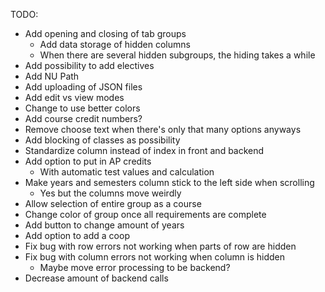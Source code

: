 TODO:
- Add opening and closing of tab groups
    - Add data storage of hidden columns
    - When there are several hidden subgroups, the hiding takes a while
- Add possibility to add electives
- Add NU Path
- Add uploading of JSON files
- Add edit vs view modes
- Change to use better colors
- Add course credit numbers?
- Remove choose text when there's only that many options anyways
- Add blocking of classes as possibility
- Standardize column instead of index in front and backend
- Add option to put in AP credits
    - With automatic test values and calculation
- Make years and semesters column stick to the left side when scrolling
    - Yes but the columns move weirdly
- Allow selection of entire group as a course
- Change color of group once all requirements are complete
- Add button to change amount of years
- Add option to add a coop
- Fix bug with row errors not working when parts of row are hidden
- Fix bug with column errors not working when column is hidden
    - Maybe move error processing to be backend?
- Decrease amount of backend calls